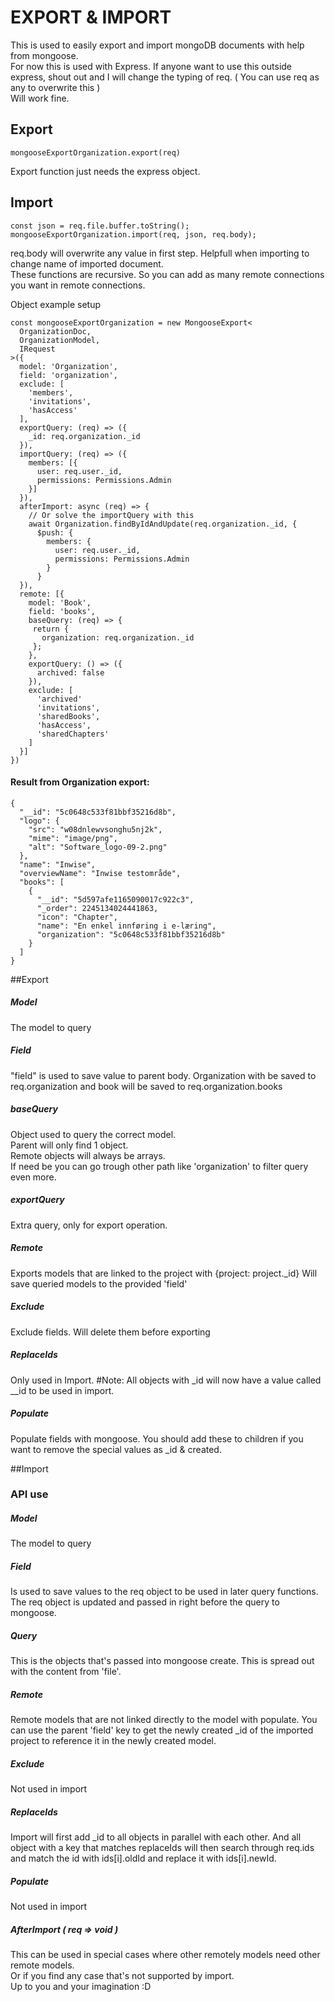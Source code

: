 # EXPORT & IMPORT 

This is used to easily export and import mongoDB documents with help from mongoose.  
For now this is used with Express. If anyone want to use this outside express, shout out and I will change the typing of req. ( You can use req as any to overwrite this )  
Will work fine.

## Export
```
mongooseExportOrganization.export(req)
```
Export function just needs the express object.
  
## Import
```
const json = req.file.buffer.toString();
mongooseExportOrganization.import(req, json, req.body);
```
req.body will overwrite any value in first step. Helpfull when importing to change name of imported document.  
These functions are recursive. So you can add as many remote connections you want in remote connections.

Object example setup

```
const mongooseExportOrganization = new MongooseExport<
  OrganizationDoc,
  OrganizationModel,
  IRequest
>({
  model: 'Organization',
  field: 'organization',
  exclude: [
    'members',
    'invitations',
    'hasAccess'
  ],
  exportQuery: (req) => ({
    _id: req.organization._id
  }),
  importQuery: (req) => ({
    members: [{
      user: req.user._id,
      permissions: Permissions.Admin
    }]
  }),
  afterImport: async (req) => {
    // Or solve the importQuery with this 
    await Organization.findByIdAndUpdate(req.organization._id, {
      $push: {
        members: {
          user: req.user._id,
          permissions: Permissions.Admin
        }
      }
  }),
  remote: [{
    model: 'Book',
    field: 'books',
    baseQuery: (req) => {
     return {
       organization: req.organization._id
     };
    },
    exportQuery: () => ({
      archived: false
    }),
    exclude: [
      'archived'
      'invitations',
      'sharedBooks',
      'hasAccess',
      'sharedChapters'
    ]
  }]
})
```

#### Result from Organization export:

```
{
  "__id": "5c0648c533f81bbf35216d8b",
  "logo": {
    "src": "w08dnlewvsonghu5nj2k",
    "mime": "image/png",
    "alt": "Software_logo-09-2.png"
  },
  "name": "Inwise",
  "overviewName": "Inwise testområde",
  "books": [
    {
      "__id": "5d597afe1165090017c922c3",
      "_order": 2245134024441863,
      "icon": "Chapter",
      "name": "En enkel innføring i e-læring",
      "organization": "5c0648c533f81bbf35216d8b"
    }
  ]
}
```

##Export

##### Model

The model to query

##### Field

"field" is used to save value to parent body.
Organization with be saved to req.organization and book will be saved to req.organization.books

##### baseQuery

Object used to query the correct model.  
Parent will only find 1 object.  
Remote objects will always be arrays.  
If need be you can go trough other path like 'organization' to filter query even more.

##### exportQuery

Extra query, only for export operation.

##### Remote

Exports models that are linked to the project with {project: project._id}
Will save queried models to the provided 'field'

##### Exclude

Exclude fields. Will delete them before exporting

##### ReplaceIds

Only used in Import. #Note: All objects with _id will now have a value called __id to be used in import.

##### Populate

Populate fields with mongoose. You should add these to children if you want to remove the special values as _id & created.


##Import

### API use

##### Model

The model to query

##### Field

Is used to save values to the req object to be used in later query functions. The req object is updated and passed in right before the query to mongoose.

##### Query

This is the objects that's passed into mongoose create.
This is spread out with the content from 'file'.

##### Remote

Remote models that are not linked directly to the model with populate.
You can use the parent 'field' key to get the newly created _id of the imported project to reference it in the newly created model.

##### Exclude

Not used in import

##### ReplaceIds

Import will first add _id to all objects in parallel with each other. And all object with a key that matches replaceIds will then search through req.ids and match the id with ids[i].oldId and replace it with ids[i].newId.

##### Populate

Not used in import

##### AfterImport ( req => void )

This can be used in special cases where other remotely models need other remote models.  
Or if you find any case that's not supported by import.  
Up to you and your imagination :D

